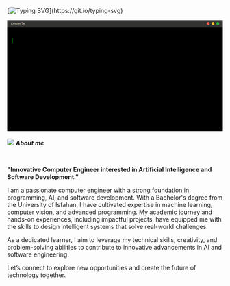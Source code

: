 [![Typing SVG](https://readme-typing-svg.demolab.com?font=Fira+Code&weight=600&size=30&duration=2500&pause=1500&color=36F754&width=500&lines=Hello%2C++It's+Ali;Welcome+to+my+account!)](https://git.io/typing-svg)

<div>
    <img src="./Introgif/GitHubIntro.gif" alt="About Me Terminal GIF"/>
</div>

<img src = "https://github.com/7oSkaaa/7oSkaaa/blob/main/Images/about_me.gif?raw=true" width = 35>&nbsp;***About me***

<br>

**"Innovative Computer Engineer interested in Artificial Intelligence and Software Development."**

I am a passionate computer engineer with a strong foundation in programming, AI, and software development. With a Bachelor's degree from the University of Isfahan, I have cultivated expertise in machine learning, computer vision, and advanced programming. My academic journey and hands-on experiences, including impactful projects, have equipped me with the skills to design intelligent systems that solve real-world challenges.

As a dedicated learner, I aim to leverage my technical skills, creativity, and problem-solving abilities to contribute to innovative advancements in AI and software engineering.

Let’s connect to explore new opportunities and create the future of technology together.

<br>